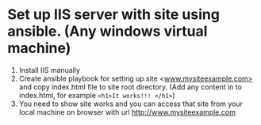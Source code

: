 # Set up IIS server with site using ansible. (Any windows virtual machine)

1. Install IIS manually
2. Create ansible playbook for setting up site <www.mysiteexample.com> and copy index.html file to site root directory. (Add any content in to index.html, for example `<h1>It works!!! </h1>`)
3. You need to show site works and you can access that site from your local machine on browser with url <http://www.mysiteexample.com>
